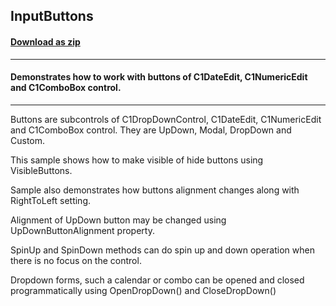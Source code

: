 ## InputButtons
#### [Download as zip](https://grapecity.github.io/DownGit/#/home?url=https://github.com/GrapeCity/ComponentOne-WinForms-Samples/tree/master/NetFramework\Input\CS\InputButtons)
____
#### Demonstrates how to work with buttons of C1DateEdit, C1NumericEdit and C1ComboBox control.
____
Buttons are subcontrols of C1DropDownControl, C1DateEdit, C1NumericEdit and C1ComboBox control. They are UpDown, Modal, DropDown and Custom. 

This sample shows how to make visible of hide buttons using VisibleButtons. 

Sample also demonstrates how buttons alignment changes along with RightToLeft setting. 

Alignment of UpDown button may be changed using UpDownButtonAlignment property. 

SpinUp and SpinDown methods can do spin up and down operation when there is no focus on the control. 

Dropdown forms, such a calendar or combo can be opened and closed programmatically using OpenDropDown() and CloseDropDown() 

